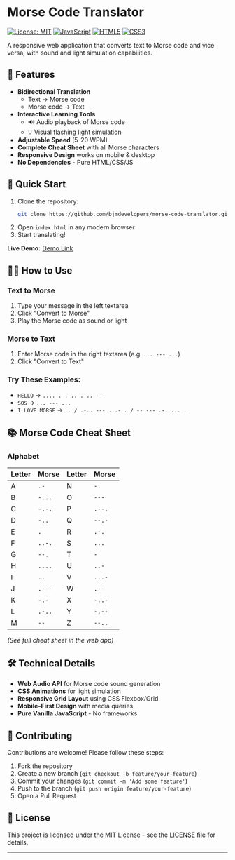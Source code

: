 # Morse Code Translator 

[![License: MIT](https://img.shields.io/badge/License-MIT-yellow.svg)](https://opensource.org/licenses/MIT)
[![JavaScript](https://img.shields.io/badge/JavaScript-ES6+-yellow)](https://developer.mozilla.org/en-US/docs/Web/JavaScript)
[![HTML5](https://img.shields.io/badge/HTML5-E34F26?logo=html5&logoColor=white)](https://developer.mozilla.org/en-US/docs/Web/HTML)
[![CSS3](https://img.shields.io/badge/CSS3-1572B6?logo=css3&logoColor=white)](https://developer.mozilla.org/en-US/docs/Web/CSS)

A responsive web application that converts text to Morse code and vice versa, with sound and light simulation capabilities.

## 🌟 Features

- **Bidirectional Translation**
  - Text → Morse code
  - Morse code → Text
- **Interactive Learning Tools**
  - 🔊 Audio playback of Morse code
  - 💡 Visual flashing light simulation
- **Adjustable Speed** (5-20 WPM)
- **Complete Cheat Sheet** with all Morse characters
- **Responsive Design** works on mobile & desktop
- **No Dependencies** - Pure HTML/CSS/JS

## 🚀 Quick Start

1. Clone the repository:
   ```bash
   git clone https://github.com/bjmdevelopers/morse-code-translator.git
   ```
2. Open `index.html` in any modern browser
3. Start translating!

**Live Demo:** [Demo Link](https://bjmdevelopers.github.io/Morse-Code-Translator/)

## 🧑‍💻 How to Use

### Text to Morse
1. Type your message in the left textarea
2. Click "Convert to Morse"
3. Play the Morse code as sound or light

### Morse to Text
1. Enter Morse code in the right textarea (e.g. `... --- ...`)
2. Click "Convert to Text"

### Try These Examples:
- `HELLO` → `.... . .-.. .-.. ---`
- `SOS` → `... --- ...`
- `I LOVE MORSE` → `.. / .-.. --- ...- . / -- --- .-. ... .`

## 📚 Morse Code Cheat Sheet

### Alphabet

| Letter | Morse   | Letter | Morse   |
|--------|---------|--------|---------|
| A      | `.-`    | N      | `-.`    |
| B      | `-...`  | O      | `---`   |
| C      | `-.-.`  | P      | `.--.`  |
| D      | `-..`   | Q      | `--.-`  |
| E      | `.`     | R      | `.-.`   |
| F      | `..-.`  | S      | `...`   |
| G      | `--.`   | T      | `-`     |
| H      | `....`  | U      | `..-`   |
| I      | `..`    | V      | `...-`  |
| J      | `.---`  | W      | `.--`   |
| K      | `-.-`   | X      | `-..-`  |
| L      | `.-..`  | Y      | `-.--`  |
| M      | `--`    | Z      | `--..`  |

*(See full cheat sheet in the web app)*

## 🛠 Technical Details

- **Web Audio API** for Morse code sound generation
- **CSS Animations** for light simulation
- **Responsive Grid Layout** using CSS Flexbox/Grid
- **Mobile-First Design** with media queries
- **Pure Vanilla JavaScript** - No frameworks

## 🤝 Contributing

Contributions are welcome! Please follow these steps:
1. Fork the repository
2. Create a new branch (`git checkout -b feature/your-feature`)
3. Commit your changes (`git commit -m 'Add some feature'`)
4. Push to the branch (`git push origin feature/your-feature`)
5. Open a Pull Request

## 📜 License

This project is licensed under the MIT License - see the [LICENSE](LICENSE) file for details.

---
